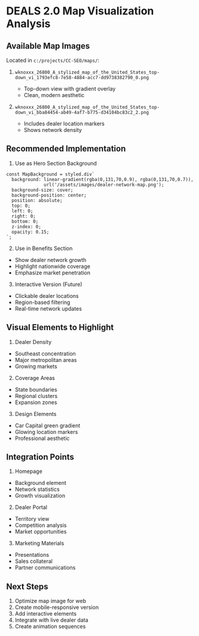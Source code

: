 # DEALS 2.0 Map Visualization Analysis

## Available Map Images
Located in `c:/projects/CC-SEO/maps/`:

1. `wknoxxx_26800_A_stylized_map_of_the_United_States_top-down_vi_1793efc8-7e58-4884-acc7-dd9738382790_0.png`
   - Top-down view with gradient overlay
   - Clean, modern aesthetic

2. `wknoxxx_26800_A_stylized_map_of_the_United_States_top-down_vi_bba84454-ab49-4af7-b775-d34104bc83c2_2.png`
   - Includes dealer location markers
   - Shows network density

## Recommended Implementation

1. Use as Hero Section Background
```tsx
const MapBackground = styled.div`
  background: linear-gradient(rgba(0,131,70,0.9), rgba(0,131,70,0.7)),
              url('/assets/images/dealer-network-map.png');
  background-size: cover;
  background-position: center;
  position: absolute;
  top: 0;
  left: 0;
  right: 0;
  bottom: 0;
  z-index: 0;
  opacity: 0.15;
`;
```

2. Use in Benefits Section
- Show dealer network growth
- Highlight nationwide coverage
- Emphasize market penetration

3. Interactive Version (Future)
- Clickable dealer locations
- Region-based filtering
- Real-time network updates

## Visual Elements to Highlight

1. Dealer Density
- Southeast concentration
- Major metropolitan areas
- Growing markets

2. Coverage Areas
- State boundaries
- Regional clusters
- Expansion zones

3. Design Elements
- Car Capital green gradient
- Glowing location markers
- Professional aesthetic

## Integration Points

1. Homepage
- Background element
- Network statistics
- Growth visualization

2. Dealer Portal
- Territory view
- Competition analysis
- Market opportunities

3. Marketing Materials
- Presentations
- Sales collateral
- Partner communications

## Next Steps

1. Optimize map image for web
2. Create mobile-responsive version
3. Add interactive elements
4. Integrate with live dealer data
5. Create animation sequences
